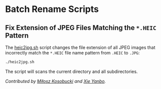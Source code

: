 # Batch Rename Scripts

## Fix Extension of JPEG Files Matching the `*.HEIC` Pattern

The [heic2jpg.sh](heic2jpg.sh) script changes the file extension of all JPEG images that incorrectly match the `*.HEIC` file name pattern from `.HEIC` to `.JPG`:

```bash
./heic2jpg.sh
```

The script will scans the current directory and all subdirectories.

*Contributed by [Miłosz Kosobucki](https://github.com/MiKom) and [Xie Yanbo](https://github.com/xyb).*

